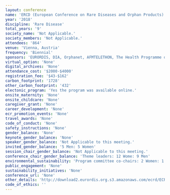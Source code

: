 ```yaml
---
layout: conference 
name: 'ERCD (European Conference on Rare Diseases and Orphan Products)'
year: '2018'
discipline: 'Rare Disease'
total_years: '9'
society_name: 'Not Applicable.'
society_members: 'Not Applicable.'
attendees: '864'
venue: 'Vienna, Austria'
frequency: 'Biennial'
sponsors: 'EURORDIS, DIA, Orphanet, AFMTELETHON, The Health Programme of the European Union, efpia, EuropaBio, EUCOPE, NIH, US FDA, ESHG, hope'
virtual_option: 'None'
digital_archives: 'None'
attendance_cost: '$2000-$4000'
registration_fee: '$43-$162'
carbon_footprint: '1728'
other_carbon_footprint: '432'
electonic_program: 'Yes the program was available online.'
onsite_maternity: 'None'
onsite_childcare: 'None'
caregiver_grant: 'None'
career_development: 'None'
ecr_promotion_events: 'None'
travel_awards: 'None'
code_of_conduct: 'None'
safety_instructions: 'None'
gender_balance: 'None'
keynote_gender_balance: 'None'
speaker_gender_balance: 'Not Applicable to this meeting.'
invited_gender_balance: '5 Men: 5 Women'
session_chair_gender_balance: 'Not Applicable to this meeting.'
conference_chair_gender_balance: 'Theme leaders: 12 Wome: 9 Men'
environmental_sustainability: 'Program committee co-chairs: 2 Women: 1 Man, Program committee: 8 Women: 9 Men'
public_engagement: 'None'
sustainability_initiatives: 'None'
conference_url: 'None'
other_details: 'http://download2.eurordis.org.s3.amazonaws.com/ecrd/ECRD_2018/ECRD_2018_executive_summary.pdf'
code_of_ethics: ''
---
```

